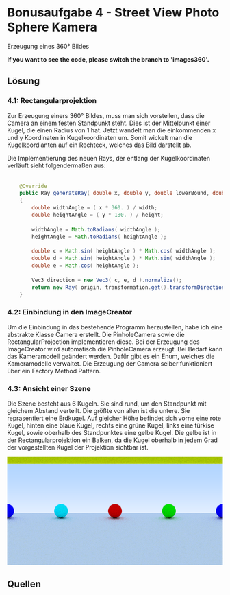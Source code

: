 # Bonusaufgabe 4 - Street View Photo Sphere Kamera

Erzeugung eines 360° Bildes

**If you want to see the code, please switch the branch to 'images360'.**

## Lösung

### 4.1: Rectangularprojektion

Zur Erzeugung einers 360° Bildes, muss man sich vorstellen, dass die Camera an einem festen Standpunkt steht. Dies ist der Mittelpunkt einer Kugel, die einen Radius von 1 hat. Jetzt wandelt man die einkommenden x und y Koordinaten in Kugelkoordinaten um. Somit wickelt man die Kugelkoordianten auf ein Rechteck, welches das Bild darstellt ab. 

Die Implementierung des neuen Rays, der entlang der Kugelkoordinaten verläuft sieht folgendermaßen aus:


```java

	@Override
	public Ray generateRay( double x, double y, double lowerBound, double upperBound )
	{
		double widthAngle = ( x * 360. ) / width;
		double heightAngle = ( y * 180. ) / height;
		
		widthAngle = Math.toRadians( widthAngle );
		heightAngle = Math.toRadians( heightAngle );
		
		double c = Math.sin( heightAngle ) * Math.cos( widthAngle );
		double d = Math.sin( heightAngle ) * Math.sin( widthAngle );
		double e = Math.cos( heightAngle );
		
		Vec3 direction = new Vec3( c, e, d ).normalize();
		return new Ray( origin, transformation.get().transformDirection( direction ), lowerBound, upperBound );
	}	
```

### 4.2: Einbindung in den ImageCreator

Um die Einbindung in das bestehende Programm herzustellen, habe ich eine abstrakte Klasse Camera erstellt. Die PinholeCamera sowie die RectangularProjection implementieren diese. Bei der Erzeugung des ImageCreator wird automatisch die PinholeCamera erzeugt. Bei Bedarf kann das Kameramodell geändert werden. Dafür gibt es ein Enum, welches die Kameramodelle verwaltet. Die Erzeugung der Camera selber funktioniert über ein Factory Method Pattern.


### 4.3: Ansicht einer Szene

Die Szene besteht aus 6 Kugeln. Sie sind rund, um den Standpunkt mit gleichem Abstand verteilt. Die größte von allen ist die untere. Sie reprasentiert eine Erdkugel. Auf gleicher Höhe befindet sich vorne eine rote Kugel, hinten eine blaue Kugel, rechts eine grüne Kugel, links eine türkise Kugel, sowie oberhalb des Standpunktes eine gelbe Kugel. Die gelbe ist in der Rectangularprojektion ein Balken, da die Kugel oberhalb in jedem Grad der vorgestellten Kugel der Projektion sichtbar ist.

![](b04-1.png)

## Quellen
